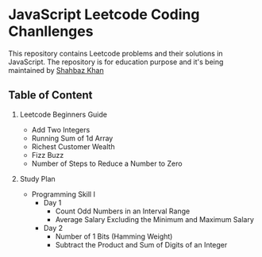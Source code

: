 # JavaScript Leetcode Coding Chanllenges

This repository contains Leetcode problems and their solutions in JavaScript.
The repository is for education purpose and it's being maintained by [Shahbaz Khan](https://www.shahbazkhan.in)

## Table of Content

1. Leetcode Beginners Guide
    - Add Two Integers 
    - Running Sum of 1d Array
    - Richest Customer Wealth
    - Fizz Buzz
    - Number of Steps to Reduce a Number to Zero

2. Study Plan
    - Programming Skill I
        - Day 1
            - Count Odd Numbers in an Interval Range
            - Average Salary Excluding the Minimum and Maximum Salary
        - Day 2
            - Number of 1 Bits (Hamming Weight)
            - Subtract the Product and Sum of Digits of an Integer

